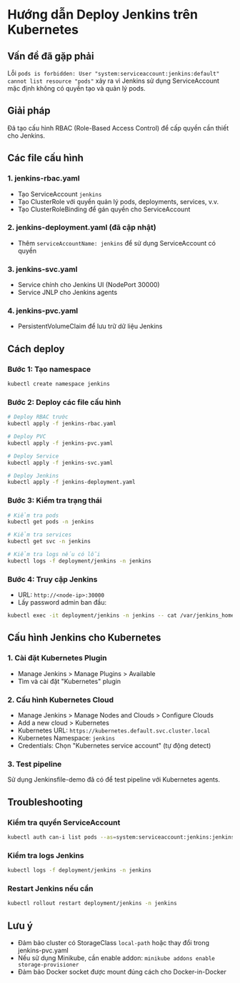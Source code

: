 # Hướng dẫn Deploy Jenkins trên Kubernetes

## Vấn đề đã gặp phải
Lỗi `pods is forbidden: User "system:serviceaccount:jenkins:default" cannot list resource "pods"` xảy ra vì Jenkins sử dụng ServiceAccount mặc định không có quyền tạo và quản lý pods.

## Giải pháp
Đã tạo cấu hình RBAC (Role-Based Access Control) để cấp quyền cần thiết cho Jenkins.

## Các file cấu hình

### 1. jenkins-rbac.yaml
- Tạo ServiceAccount `jenkins` 
- Tạo ClusterRole với quyền quản lý pods, deployments, services, v.v.
- Tạo ClusterRoleBinding để gán quyền cho ServiceAccount

### 2. jenkins-deployment.yaml (đã cập nhật)
- Thêm `serviceAccountName: jenkins` để sử dụng ServiceAccount có quyền

### 3. jenkins-svc.yaml
- Service chính cho Jenkins UI (NodePort 30000)
- Service JNLP cho Jenkins agents

### 4. jenkins-pvc.yaml
- PersistentVolumeClaim để lưu trữ dữ liệu Jenkins

## Cách deploy

### Bước 1: Tạo namespace
```bash
kubectl create namespace jenkins
```

### Bước 2: Deploy các file cấu hình
```bash
# Deploy RBAC trước
kubectl apply -f jenkins-rbac.yaml

# Deploy PVC
kubectl apply -f jenkins-pvc.yaml

# Deploy Service
kubectl apply -f jenkins-svc.yaml

# Deploy Jenkins
kubectl apply -f jenkins-deployment.yaml
```

### Bước 3: Kiểm tra trạng thái
```bash
# Kiểm tra pods
kubectl get pods -n jenkins

# Kiểm tra services
kubectl get svc -n jenkins

# Kiểm tra logs nếu có lỗi
kubectl logs -f deployment/jenkins -n jenkins
```

### Bước 4: Truy cập Jenkins
- URL: `http://<node-ip>:30000`
- Lấy password admin ban đầu:
```bash
kubectl exec -it deployment/jenkins -n jenkins -- cat /var/jenkins_home/secrets/initialAdminPassword
```

## Cấu hình Jenkins cho Kubernetes

### 1. Cài đặt Kubernetes Plugin
- Manage Jenkins > Manage Plugins > Available
- Tìm và cài đặt "Kubernetes" plugin

### 2. Cấu hình Kubernetes Cloud
- Manage Jenkins > Manage Nodes and Clouds > Configure Clouds
- Add a new cloud > Kubernetes
- Kubernetes URL: `https://kubernetes.default.svc.cluster.local`
- Kubernetes Namespace: `jenkins`
- Credentials: Chọn "Kubernetes service account" (tự động detect)

### 3. Test pipeline
Sử dụng Jenkinsfile-demo đã có để test pipeline với Kubernetes agents.

## Troubleshooting

### Kiểm tra quyền ServiceAccount
```bash
kubectl auth can-i list pods --as=system:serviceaccount:jenkins:jenkins -n jenkins
```

### Kiểm tra logs Jenkins
```bash
kubectl logs -f deployment/jenkins -n jenkins
```

### Restart Jenkins nếu cần
```bash
kubectl rollout restart deployment/jenkins -n jenkins
```

## Lưu ý
- Đảm bảo cluster có StorageClass `local-path` hoặc thay đổi trong jenkins-pvc.yaml
- Nếu sử dụng Minikube, cần enable addon: `minikube addons enable storage-provisioner`
- Đảm bảo Docker socket được mount đúng cách cho Docker-in-Docker

